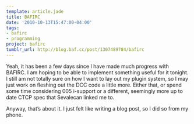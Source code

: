 ```yaml
---
template: article.jade
title: BAFIRC
date: '2010-10-13T15:47:00-04:00'
tags:
- bafirc
- programming
project: bafirc
tumblr_url: http://blog.baf.cc/post/1307489784/bafirc
---
```

Yeah, it has been a few days since I have made much progress with BAFIRC. I am hoping to be able to implement something useful for it tonight. I still am not totally sure on how I want to lay out my plugin system, so I may just work on fleshing out the DCC code a little more. Either that, or spend some time considering 005 i-support or a different, seemingly more up to date CTCP spec that Sevalecan linked me to.

Anyway, that’s about it. I just felt like writing a blog post, so I did so from my phone.